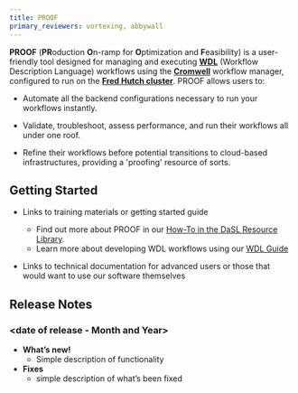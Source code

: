 ```yaml
---
title: PROOF
primary_reviewers: vortexing, abbywall
---
```


**PROOF** (**PR**oduction **O**n-ramp for **O**ptimization and **F**easibility) is a user-friendly tool designed for managing and executing [**WDL**](https://docs.openwdl.org/en/1.0.0/) (Workflow Description Language) workflows using the [**Cromwell**](https://cromwell.readthedocs.io/en/stable/) workflow manager, configured to run on the [**Fred Hutch cluster**](https://sciwiki.fredhutch.org/scicomputing/compute_jobs/). PROOF allows users to:

- Automate all the backend configurations necessary to run your workflows instantly.

- Validate, troubleshoot, assess performance, and run their workflows all under one roof.

- Refine their workflows before potential transitions to cloud-based infrastructures, providing a 'proofing' resource of sorts.



## Getting Started

- Links to training materials or getting started guide
    - Find out more about PROOF in our [How-To in the DaSL Resource Library](/dasldemos/proof-how-to/).  
    - Learn more about developing WDL workflows using our [WDL Guide]()

- Links to technical documentation for advanced users or those that would want to use our software themselves

## Release Notes

### <date of release - Month and Year>

- **What’s new!**
    - Simple description of functionality
- **Fixes**
    - simple description of what’s been fixed